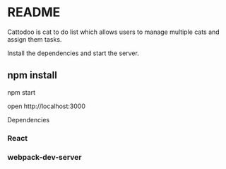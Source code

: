 # README

Cattodoo is cat to do list which allows users to manage multiple cats and assign them tasks. 

Install the dependencies and start the server.

## npm install

npm start

open http://localhost:3000

Dependencies

### React
### webpack-dev-server
